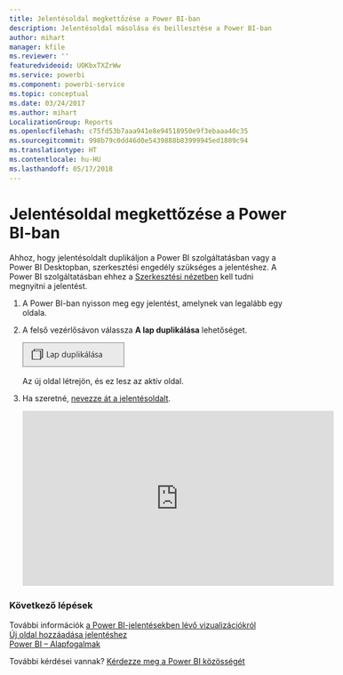 ```yaml
---
title: Jelentésoldal megkettőzése a Power BI-ban
description: Jelentésoldal másolása és beillesztése a Power BI-ban
author: mihart
manager: kfile
ms.reviewer: ''
featuredvideoid: UOKbxTXZrWw
ms.service: powerbi
ms.component: powerbi-service
ms.topic: conceptual
ms.date: 03/24/2017
ms.author: mihart
LocalizationGroup: Reports
ms.openlocfilehash: c75fd53b7aaa941e8e94518950e9f3ebaaa40c35
ms.sourcegitcommit: 998b79c0dd46d0e5439888b83999945ed1809c94
ms.translationtype: HT
ms.contentlocale: hu-HU
ms.lasthandoff: 05/17/2018
---
```

# <a name="duplicate-a-report-page-in-power-bi"></a>Jelentésoldal megkettőzése a Power BI-ban
Ahhoz, hogy jelentésoldalt duplikáljon a Power BI szolgáltatásban vagy a Power BI Desktopban, szerkesztési engedély szükséges a jelentéshez. A Power BI szolgáltatásban ehhez a [Szerkesztési nézetben](service-reading-view-and-editing-view.md) kell tudni megnyitni a jelentést. 


1. A Power BI-ban nyisson meg egy jelentést, amelynek van legalább egy oldala. 

2. A felső vezérlősávon válassza **A lap duplikálása** lehetőséget.
   
   ![](media/power-bi-report-copy-paste-page/pbi_duplicate_new.png)
   
   Az új oldal létrejön, és ez lesz az aktív oldal.
3. Ha szeretné, [nevezze át a jelentésoldalt](service-rename.md).
   
   <iframe width="560" height="315" src="https://www.youtube.com/embed/UOKbxTXZrWw?list=PL1N57mwBHtN0JFoKSR0n-tBkUJHeMP2cP" frameborder="0" allowfullscreen></iframe>

### <a name="next-steps"></a>Következő lépések
További információk [a Power BI-jelentésekben lévő vizualizációkról](power-bi-report-visualizations.md)    
[Új oldal hozzáadása jelentéshez](power-bi-report-add-page.md)    
[Power BI – Alapfogalmak](service-basic-concepts.md)    

További kérdései vannak? [Kérdezze meg a Power BI közösségét](http://community.powerbi.com/)

